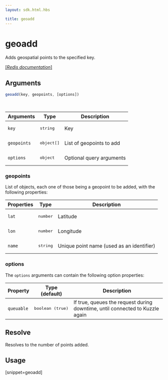 ```yaml
---
layout: sdk.html.hbs

title: geoadd
---
```


# geoadd

Adds geospatial points to the specified key.

[[_Redis documentation_]](https://redis.io/commands/geoadd)

## Arguments

```js
geoadd(key, geopoints, [options])

```

<br/>

| Arguments    | Type    | Description |
|--------------|---------|-------------|
| `key` | <pre>string</pre> | Key |
| `geopoints` | <pre>object[]</pre> | List of geopoints to add |
| ``options`` | <pre>object</pre> | Optional query arguments |

### geopoints

List of objects, each one of those being a geopoint to be added, with the following properties:

| Properties | Type | Description |
|---|---|---|
| `lat` | <pre>number</pre> | Latitude |
| `lon` | <pre>number</pre> | Longitude |
| `name` | <pre>string</pre> | Unique point name (used as an identifier) |

### options

The `options` arguments can contain the following option properties:

| Property   | Type (default)   | Description                       |
| ---------- | ------- | --------------------------------- |
| `queuable` | <pre>boolean (true)</pre> | If true, queues the request during downtime, until connected to Kuzzle again |

## Resolve

Resolves to the number of points added.

## Usage

[snippet=geoadd]
